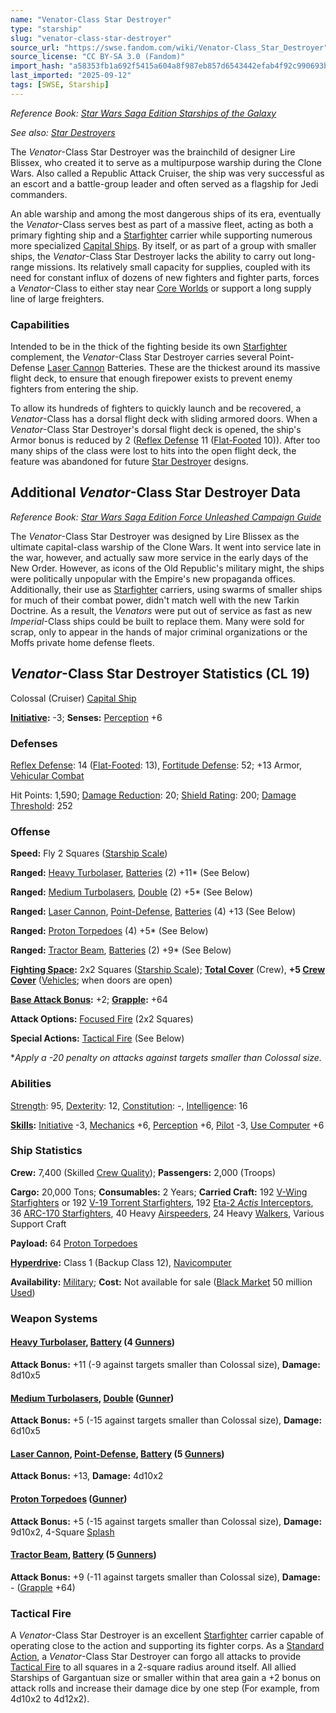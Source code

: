 ```yaml
---
name: "Venator-Class Star Destroyer"
type: "starship"
slug: "venator-class-star-destroyer"
source_url: "https://swse.fandom.com/wiki/Venator-Class_Star_Destroyer"
source_license: "CC BY-SA 3.0 (Fandom)"
import_hash: "a58353fb1a692f5415a604a8f987eb857d6543442efab4f92c990693b4f08af9"
last_imported: "2025-09-12"
tags: [SWSE, Starship]
---
```

*Reference Book: [Star Wars Saga Edition Starships of the Galaxy](https://swse.fandom.com/wiki/Star_Wars_Saga_Edition_Starships_of_the_Galaxy)*

*See also: [Star Destroyers](https://swse.fandom.com/wiki/Star_Destroyers)*

The *Venator*-Class Star Destroyer was the brainchild of designer Lire Blissex, who created it to serve as a multipurpose warship during the Clone Wars. Also called a Republic Attack Cruiser, the ship was very successful as an escort and a battle-group leader and often served as a flagship for Jedi commanders.

An able warship and among the most dangerous ships of its era, eventually the *Venator*-Class serves best as part of a massive fleet, acting as both a primary fighting ship and a [Starfighter](https://swse.fandom.com/wiki/Starfighter) carrier while supporting numerous more specialized [Capital Ships](https://swse.fandom.com/wiki/Capital_Ships). By itself, or as part of a group with smaller ships, the *Venator*-Class Star Destroyer lacks the ability to carry out long-range missions. Its relatively small capacity for supplies, coupled with its need for constant influx of dozens of new fighters and fighter parts, forces a *Venator*-Class to either stay near [Core Worlds](https://swse.fandom.com/wiki/Core_Worlds) or support a long supply line of large freighters.

### Capabilities
Intended to be in the thick of the fighting beside its own [Starfighter](https://swse.fandom.com/wiki/Starfighter) complement, the *Venator*-Class Star Destroyer carries several Point-Defense [Laser Cannon](https://swse.fandom.com/wiki/Laser_Cannon) Batteries. These are the thickest around its massive flight deck, to ensure that enough firepower exists to prevent enemy fighters from entering the ship.

To allow its hundreds of fighters to quickly launch and be recovered, a *Venator*-Class has a dorsal flight deck with sliding armored doors. When a *Venator*-Class Star Destroyer's dorsal flight deck is opened, the ship's Armor bonus is reduced by 2 ([Reflex Defense](https://swse.fandom.com/wiki/Reflex_Defense) 11 ([Flat-Footed](https://swse.fandom.com/wiki/Flat-Footed) 10)). After too many ships of the class were lost to hits into the open flight deck, the feature was abandoned for future [Star Destroyer](https://swse.fandom.com/wiki/Star_Destroyer) designs.

## Additional *Venator*-Class Star Destroyer Data
*Reference Book: [Star Wars Saga Edition Force Unleashed Campaign Guide](https://swse.fandom.com/wiki/Star_Wars_Saga_Edition_Force_Unleashed_Campaign_Guide)*

The *Venator*-Class Star Destroyer was designed by Lire Blissex as the ultimate capital-class warship of the Clone Wars. It went into service late in the war, however, and actually saw more service in the early days of the New Order. However, as icons of the Old Republic's military might, the ships were politically unpopular with the Empire's new propaganda offices. Additionally, their use as [Starfighter](https://swse.fandom.com/wiki/Starfighter) carriers, using swarms of smaller ships for much of their combat power, didn't match well with the new Tarkin Doctrine. As a result, the *Venators* were put out of service as fast as new *Imperial*-Class ships could be built to replace them. Many were sold for scrap, only to appear in the hands of major criminal organizations or the Moffs private home defense fleets.

## *Venator*-Class Star Destroyer Statistics (CL 19)
Colossal (Cruiser) [Capital Ship](https://swse.fandom.com/wiki/Capital_Ship)

**[Initiative](https://swse.fandom.com/wiki/Initiative):** -3; **Senses:** [Perception](https://swse.fandom.com/wiki/Perception) +6
### Defenses
[Reflex Defense](https://swse.fandom.com/wiki/Reflex_Defense_(Vehicles)): 14 ([Flat-Footed](https://swse.fandom.com/wiki/Flat-Footed): 13), [Fortitude Defense](https://swse.fandom.com/wiki/Fortitude_Defense_(Vehicles)): 52; +13 Armor, [Vehicular Combat](https://swse.fandom.com/wiki/Vehicular_Combat)

Hit Points: 1,590; [Damage Reduction](https://swse.fandom.com/wiki/Damage_Reduction): 20; [Shield Rating](https://swse.fandom.com/wiki/Shield_Rating): 200; [Damage Threshold](https://swse.fandom.com/wiki/Damage_Threshold_(Vehicles)): 252
### Offense
**Speed:** Fly 2 Squares ([Starship Scale](https://swse.fandom.com/wiki/Starship_Scale))

**Ranged:** [Heavy Turbolaser](https://swse.fandom.com/wiki/Heavy_Turbolaser), [Batteries](https://swse.fandom.com/wiki/Weapon_Batteries) (2) +11* (See Below)

**Ranged:** [Medium Turbolasers](https://swse.fandom.com/wiki/Medium_Turbolasers), [Double](https://swse.fandom.com/wiki/Double) (2) +5* (See Below)

**Ranged:** [Laser Cannon](https://swse.fandom.com/wiki/Laser_Cannon), [Point-Defense](https://swse.fandom.com/wiki/Point-Defense), [Batteries](https://swse.fandom.com/wiki/Weapon_Batteries) (4) +13 (See Below)

**Ranged:** [Proton Torpedoes](https://swse.fandom.com/wiki/Proton_Torpedoes) (4) +5* (See Below)

**Ranged:** [Tractor Beam](https://swse.fandom.com/wiki/Tractor_Beam), [Batteries](https://swse.fandom.com/wiki/Batteries) (2) +9* (See Below)

**[Fighting Space](https://swse.fandom.com/wiki/Fighting_Space):** 2x2 Squares ([Starship Scale](https://swse.fandom.com/wiki/Starship_Scale)); **[Total Cover](https://swse.fandom.com/wiki/Total_Cover)** (Crew), **+5 [Crew Cover](https://swse.fandom.com/wiki/Crew_Cover)** ([Vehicles](https://swse.fandom.com/wiki/Vehicles); when doors are open)

**[Base Attack Bonus](https://swse.fandom.com/wiki/Base_Attack_Bonus):** +2; **[Grapple](https://swse.fandom.com/wiki/Grapple):** +64

**Attack Options:** [Focused Fire](https://swse.fandom.com/wiki/Focused_Fire) (2x2 Squares)

**Special Actions:** [Tactical Fire](https://swse.fandom.com/wiki/Tactical_Fire) (See Below)

**Apply a -20 penalty on attacks against targets smaller than Colossal size.*
### Abilities
[Strength](https://swse.fandom.com/wiki/Strength): 95, [Dexterity](https://swse.fandom.com/wiki/Dexterity): 12, [Constitution](https://swse.fandom.com/wiki/Constitution): -, [Intelligence](https://swse.fandom.com/wiki/Intelligence): 16

**[Skills](https://swse.fandom.com/wiki/Skills):** [Initiative](https://swse.fandom.com/wiki/Initiative) -3, [Mechanics](https://swse.fandom.com/wiki/Mechanics) +6, [Perception](https://swse.fandom.com/wiki/Perception) +6, [Pilot](https://swse.fandom.com/wiki/Pilot) -3, [Use Computer](https://swse.fandom.com/wiki/Use_Computer) +6
### Ship Statistics
**Crew:** 7,400 (Skilled [Crew Quality](https://swse.fandom.com/wiki/Crew_Quality)); **Passengers:** 2,000 (Troops)

**Cargo:** 20,000 Tons; **Consumables:** 2 Years; **Carried Craft:** 192 [V-Wing Starfighters](https://swse.fandom.com/wiki/V-Wing_Starfighters) or 192 [V-19 Torrent Starfighters](https://swse.fandom.com/wiki/V-19_Torrent_Starfighters), 192 [Eta-2 *Actis* Interceptors](https://swse.fandom.com/wiki/Eta-2_Actis_Interceptors), 36 [ARC-170 Starfighters](https://swse.fandom.com/wiki/ARC-170_Starfighters), 40 Heavy [Airspeeders](https://swse.fandom.com/wiki/Airspeeders), 24 Heavy [Walkers](https://swse.fandom.com/wiki/Walkers), Various Support Craft

**Payload:** 64 [Proton Torpedoes](https://swse.fandom.com/wiki/Proton_Torpedoes)

**[Hyperdrive](https://swse.fandom.com/wiki/Hyperdrive):** Class 1 (Backup Class 12), [Navicomputer](https://swse.fandom.com/wiki/Navicomputer)

**Availability:** [Military](https://swse.fandom.com/wiki/Military); **Cost:** Not available for sale ([Black Market](https://swse.fandom.com/wiki/Black_Market) 50 million [Used](https://swse.fandom.com/wiki/Used))
### Weapon Systems
#### **[Heavy Turbolaser](https://swse.fandom.com/wiki/Heavy_Turbolaser), [Battery](https://swse.fandom.com/wiki/Weapon_Batteries) (4 [Gunners](https://swse.fandom.com/wiki/Gunners))**
**Attack Bonus:** +11 (-9 against targets smaller than Colossal size), **Damage:** 8d10x5
#### **[Medium Turbolasers](https://swse.fandom.com/wiki/Medium_Turbolasers), [Double](https://swse.fandom.com/wiki/Double) ([Gunner](https://swse.fandom.com/wiki/Gunner))**
**Attack Bonus:** +5 (-15 against targets smaller than Colossal size), **Damage:** 6d10x5
#### **[Laser Cannon](https://swse.fandom.com/wiki/Laser_Cannon), [Point-Defense](https://swse.fandom.com/wiki/Point-Defense), [Battery](https://swse.fandom.com/wiki/Weapon_Batteries) (5 [Gunners](https://swse.fandom.com/wiki/Gunners))**
**Attack Bonus:** +13, **Damage:** 4d10x2

#### **[Proton Torpedoes](https://swse.fandom.com/wiki/Proton_Torpedoes) ([Gunner](https://swse.fandom.com/wiki/Gunner))**
**Attack Bonus:** +5 (-15 against targets smaller than Colossal size), **Damage:** 9d10x2, 4-Square [Splash](https://swse.fandom.com/wiki/Splash)
#### **[Tractor Beam](https://swse.fandom.com/wiki/Tractor_Beam), [Battery](https://swse.fandom.com/wiki/Battery)** **(5 [Gunners](https://swse.fandom.com/wiki/Gunners))**
**Attack Bonus:** +9 (-11 against targets smaller than Colossal size), **Damage:** - ([Grapple](https://swse.fandom.com/wiki/Grapple) +64)
### Tactical Fire
A *Venator*-Class Star Destroyer is an excellent [Starfighter](https://swse.fandom.com/wiki/Starfighter) carrier capable of operating close to the action and supporting its fighter corps. As a [Standard Action](https://swse.fandom.com/wiki/Standard_Action), a *Venator*-Class Star Destroyer can forgo all attacks to provide [Tactical Fire](https://swse.fandom.com/wiki/Tactical_Fire) to all squares in a 2-square radius around itself. All allied Starships of Gargantuan size or smaller within that area gain a +2 bonus on attack rolls and increase their damage dice by one step (For example, from 4d10x2 to 4d12x2).